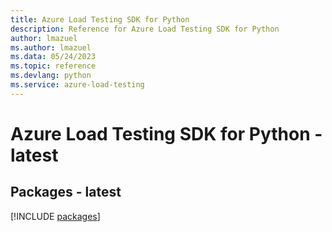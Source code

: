 ```yaml
---
title: Azure Load Testing SDK for Python
description: Reference for Azure Load Testing SDK for Python
author: lmazuel
ms.author: lmazuel
ms.data: 05/24/2023
ms.topic: reference
ms.devlang: python
ms.service: azure-load-testing
---
```

# Azure Load Testing SDK for Python - latest

## Packages - latest
[!INCLUDE [packages](load-testing-index.md)]